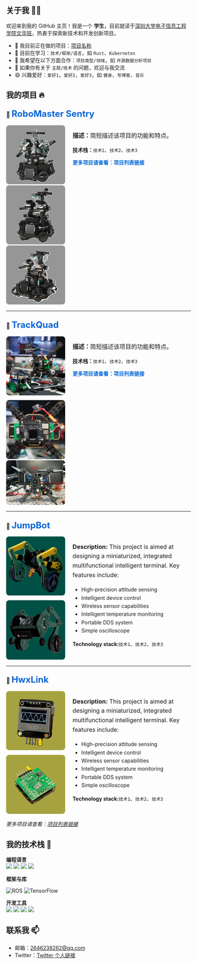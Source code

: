 ## 关于我 🙋‍♂️
欢迎来到我的 GitHub 主页！我是一个 **学生**，目前就读于[深圳大学电子信息工程学院文华班](https://ceie.szu.edu.cn/index.htm)，热衷于探索新技术和开发创新项目。

- 🔭 我目前正在做的项目：[项目名称](项目链接)
- 🌱 目前在学习：`技术/框架/语言`，如 `Rust`、`Kubernetes`
- 👯 我希望在以下方面合作：`项目类型/领域`，如 `开源数据分析项目`
- 💬 如果你有关于 `主题/技术` 的问题，欢迎与我交流
- 😄 兴趣爱好：`爱好1`，`爱好2`，`爱好3`，如 `健身`、`写博客`、`音乐`


## 我的项目 🔥

### 🌟 <a href="项目链接" style="font-size: 1.5rem; font-weight: bold; color: #0366d6; text-decoration: none;">RoboMaster Sentry</a>

<div style="display: flex; align-items: flex-start; gap: 20px; margin-top: 10px;">
  <div style="flex: 1;">
    <img src="images/Sentry_V1.png" alt="真实图像" width="200" style="border-radius: 8px;">
    <img src="images/Sentry_V2.png" alt="模拟图像" width="200" style="border-radius: 8px;">
    <img src="images/Sentry_V3.png" alt="模拟图像" width="200" style="border-radius: 8px;">
  </div>
  <div style="flex: 2;">
    <p style="font-size: 1rem; line-height: 1.6;"><strong>描述：</strong>简短描述该项目的功能和特点。</p>
    <p style="margin-top: 10px;"><strong>技术栈：</strong><code>技术1</code>、<code>技术2</code>、<code>技术3</code></p>
    <p><a href="项目列表链接" style="color: #0366d6; text-decoration: none; font-weight: bold;">更多项目请查看：项目列表链接</a></p>
  </div>
</div>


---

### 🌟 <a href="https://github.com/hwwx/TrackQuad" style="font-size: 1.5rem; font-weight: bold; color: #0366d6; text-decoration: none;">TrackQuad</a>

<div style="display: flex; align-items: flex-start; gap: 20px; margin-top: 10px;">
  <div style="flex: 1;">
    <img src="images/Drone.jpg" alt="真实图像" width="200" style="border-radius: 8px; margin-bottom: 10px;">
    <img src="images/Drone_close.jpg" alt="模拟图像" width="200" style="border-radius: 8px;">
    <img src="images/Drone_design.png" alt="模拟图像" width="265" style="border-radius: 8px;">
  </div>
  <div style="flex: 2;">
    <p style="font-size: 1rem; line-height: 1.6;"><strong>描述：</strong>简短描述该项目的功能和特点。</p>
    <p style="margin-top: 10px;"><strong>技术栈：</strong><code>技术1</code>、<code>技术2</code>、<code>技术3</code></p>
    <p><a href="项目列表链接" style="color: #0366d6; text-decoration: none; font-weight: bold;">更多项目请查看：项目列表链接</a></p>
  </div>
</div>

---

### 🌟 <a href="https://github.com/hwwx/JumpBot" style="font-size: 1.5rem; font-weight: bold; color: #0366d6; text-decoration: none;">JumpBot</a>

<div style="display: flex; align-items: flex-start; gap: 20px; margin-top: 10px;">
  <div style="flex: 1;">
    <img src="images/leg_real_LE_auto_x4.jpg" alt="真实图像" width="200" style="border-radius: 8px; margin-bottom: 10px;">
    <img src="images/leg_sim.png" alt="模拟图像" width="200" style="border-radius: 8px;">
  </div>
  <div style="flex: 2;">
    <p style="font-size: 1rem; line-height: 1.6;"><strong>Description:</strong> This project is aimed at designing a miniaturized, integrated multifunctional intelligent terminal. Key features include:</p>
    <ul style="line-height: 1.6;">
      <li>High-precision attitude sensing</li>
      <li>Intelligent device control</li>
      <li>Wireless sensor capabilities</li>
      <li>Intelligent temperature monitoring</li>
      <li>Portable DDS system</li>
      <li>Simple oscilloscope</li>
    </ul>
    <p style="margin-top: 10px;"><strong>Technology stack:</strong><code>技术1</code>、<code>技术2</code>、<code>技术3</code></p>
  </div>
</div>

---

### 🌟 <a href="https://github.com/hwwx/HwxLink" style="font-size: 1.5rem; font-weight: bold; color: #0366d6; text-decoration: none;">HwxLink</a>

<div style="display: flex; align-items: flex-start; gap: 20px; margin-top: 10px;">
  <div style="flex: 1;">
    <img src="images/HwxLink.jpg" alt="真实图像" width="200" style="border-radius: 8px; margin-bottom: 10px;">
    <img src="images/HwxLink_PCB.jpg" alt="模拟图像" width="200" style="border-radius: 8px;">
  </div>
  <div style="flex: 2;">
    <p style="font-size: 1rem; line-height: 1.6;"><strong>Description:</strong> This project is aimed at designing a miniaturized, integrated multifunctional intelligent terminal. Key features include:</p>
    <ul style="line-height: 1.6;">
      <li>High-precision attitude sensing</li>
      <li>Intelligent device control</li>
      <li>Wireless sensor capabilities</li>
      <li>Intelligent temperature monitoring</li>
      <li>Portable DDS system</li>
      <li>Simple oscilloscope</li>
    </ul>
    <p style="margin-top: 10px;"><strong>Technology stack:</strong><code>技术1</code>、<code>技术2</code>、<code>技术3</code></p>
  </div>
</div>




*更多项目请查看：[项目列表链接](https://github.com/yourusername?tab=repositories)*

## 我的技术栈 🚀

**编程语言**  
<img src="https://img.shields.io/badge/Python-3776AB?style=flat-square&logo=python&logoColor=white" height="30">
<img src="https://img.shields.io/badge/C-A8B9CC?style=flat-square&logo=c&logoColor=white" height="30">
<img src="https://img.shields.io/badge/MATLAB-0076A8?style=flat-square&logo=Mathworks&logoColor=white" height="30">
<img src="https://img.shields.io/badge/C%2B%2B-00599C?style=flat-square&logo=c%2B%2B&logoColor=white" height="30">


**框架与库** 

![ROS](https://img.shields.io/badge/ROS-22314E?style=for-the-badge&logo=ros&logoColor=white) 
![TensorFlow](https://img.shields.io/badge/TensorFlow-FF6F00?style=for-the-badge&logo=tensorflow&logoColor=white)

**开发工具**  
<img src="https://img.shields.io/badge/Git-F05032?style=flat-square&logo=git&logoColor=white" height="30">
<img src="https://img.shields.io/badge/VS%20Code-007ACC?style=flat-square&logo=visual-studio-code&logoColor=white" height="30">
<img src="https://img.shields.io/badge/Fusion%20360-FF6719?style=flat-square&logo=autodesk&logoColor=white" height="30">
<img src="https://img.shields.io/badge/Keil-1C6CAB?style=flat-square&logo=arm&logoColor=white" height="30">

## 联系我 📫
- 邮箱：2646238262@qq.com
- Twitter：[Twitter 个人链接](https://twitter.com/yourusername)